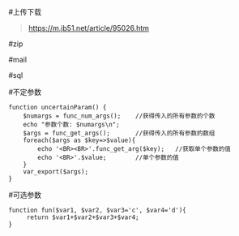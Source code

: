 #上传下载
>https://m.jb51.net/article/95026.htm

#zip
>

#mail
>

#sql
>

#不定参数
```
function uncertainParam() {
    $numargs = func_num_args();    //获得传入的所有参数的个数
    echo "参数个数: $numargs\n";  
    $args = func_get_args();       //获得传入的所有参数的数组 
    foreach($args as $key=>$value){
        echo '<BR><BR>'.func_get_arg($key);   //获取单个参数的值
        echo '<BR>'.$value;        //单个参数的值
    }
    var_export($args);  
}
```
#可选参数
```
function fun($var1, $var2, $var3='c', $var4='d'){
     return $var1+$var2+$var3+$var4;
}
```

